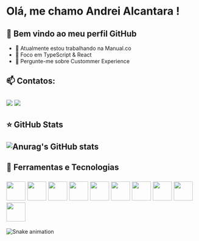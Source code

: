 # Olá, me chamo Andrei Alcantara ! 
## 👋 Bem vindo ao meu perfil GitHub 

- 🔭 Atualmente estou trabalhando na Manual.co
- 🌱 Foco em TypeScript & React
- 💬 Pergunte-me sobre Custommer Experience


## 📫 Contatos: <br> <br><a href = "mailto:andreialcantara@id.uff.br"><img src="https://img.shields.io/badge/Gmail-D14836?style=for-the-badge&logo=gmail&logoColor=white" target="_blank"></a> <a href = "https://www.linkedin.com/in/andrei-alcantara-9463b6177"><img src="https://img.shields.io/badge/-LinkedIn-%230077B5?style=for-the-badge&logo=linkedin&logoColor=white" target="_blank"></a>
## ⭐ GitHub Stats<br><br>![Anurag's GitHub stats](https://github-readme-stats.vercel.app/api?username=dreialcantara&count_private=true&show_icons=true&theme=dracula)




## 👾 Ferramentas e Tecnologias<br><br> <img src="https://cdn.jsdelivr.net/gh/devicons/devicon/icons/html5/html5-plain-wordmark.svg" width="50px" /> <img src="https://cdn.jsdelivr.net/gh/devicons/devicon/icons/css3/css3-plain-wordmark.svg" width="50px" /> <img src="https://cdn.jsdelivr.net/gh/devicons/devicon/icons/javascript/javascript-plain.svg" width="50px" /> <img src="https://cdn.jsdelivr.net/gh/devicons/devicon/icons/typescript/typescript-plain.svg" width="50px" /> <img src="https://cdn.jsdelivr.net/gh/devicons/devicon/icons/react/react-original-wordmark.svg" width="50px" /> <img src="https://cdn.jsdelivr.net/gh/devicons/devicon/icons/redux/redux-original.svg" width="50px" /> <img src="https://cdn.jsdelivr.net/gh/devicons/devicon/icons/git/git-original.svg" width="50px" /> <img src="https://cdn.jsdelivr.net/gh/devicons/devicon/icons/github/github-original-wordmark.svg" width="50px" /> <img src="https://cdn.jsdelivr.net/gh/devicons/devicon/icons/bootstrap/bootstrap-plain-wordmark.svg" width="50px"/> <img src="https://cdn.jsdelivr.net/gh/devicons/devicon/icons/redux/redux-original.svg" width="50px" />









![Snake animation](https://github.com/dreialcantara/dreialcantara/blob/output/github-contribution-grid-snake.svg)
